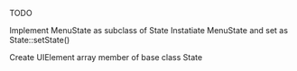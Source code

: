 TODO

Implement MenuState as subclass of State
Instatiate MenuState and set as State::setState()

Create UIElement array member of base class State